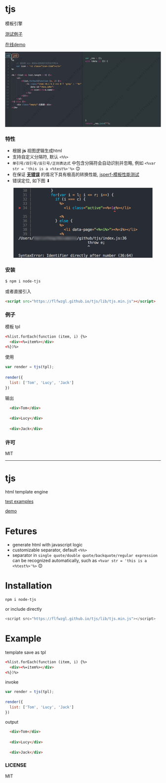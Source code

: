 

# tjs

模板引擎

[测试例子](https://flfwzgl.github.io/tjs/test)

[在线demo](https://demo.fanlinfeng.com/tjs---%E6%A8%A1%E6%9D%BF%E5%BC%95%E6%93%8E)

<p align="center">
  <img src="test/asset/tjs.2x.gif" alt="flow" width="600"/>
</p>

### 特性
* 根据 **js** 视图逻辑生成html
* 支持自定义分隔符, 默认 `<%%>`
* `单引号/双引号/反引号/正则表达式` 中包含分隔符会自动识别并忽略, 例如 `<%var str = 'this is a <%test%>'%>` 😊
* 在保证 [__无错误__](https://flfwzgl.github.io/tjs/test/%E6%AD%A3%E5%88%99%E8%A1%A8%E8%BE%BE%E5%BC%8F.html) 的情况下具有极高的转换性能, [jsperf-模板性能测试](https://jsperf.com/template-engines-benchmark/9)
* 错误定位, 如下图 ⬇︎

<p align="center">
  <img src="test/asset/debug.2x.png" alt="debug" width="450"/>
</p>

### 安装
``` bash
$ npm i node-tjs
```
或者直接引入
``` html
<script src="https://flfwzgl.github.io/tjs/lib/tjs.min.js"></script>
```

### 例子

模板 tpl
``` html
<%list.forEach(function (item, i) {%>
  <div><%=item%></div>
<%})%>
```

使用
``` javascript
var render = tjs(tpl);

render({
  list: ['Tom', 'Lucy', 'Jack']
})
```

输出
``` html
  <div>Tom</div>

  <div>Lucy</div>

  <div>Jack</div>
```

### 许可
MIT


---


# tjs

html template engine

[test examples](https://flfwzgl.github.io/tjs/test)

[demo](https://demo.fanlinfeng.com/tjs---%E6%A8%A1%E6%9D%BF%E5%BC%95%E6%93%8E)

# Fetures
* generate html with javascript logic
* customizable separator, default `<%%>`
* separator in `single quote/double quote/backquote/regular expression` can be recognized automatically, such as `<%var str = 'this is a <%test%>'%>` 😊

# Installation
``` bash
npm i node-tjs
```
or include directly
``` javascript
<script src="https://flfwzgl.github.io/tjs/lib/tjs.min.js"></script>
```


# Example
template save as tpl
``` html
<%list.forEach(function (item, i) {%>
  <div><%=item%></div>
<%})%>
```

invoke
``` javascript
var render = tjs(tpl);

render({
  list: ['Tom', 'Lucy', 'Jack']
})
```

output
``` html
  <div>Tom</div>

  <div>Lucy</div>

  <div>Jack</div>
```

### LICENSE
MIT







